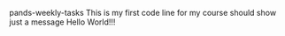  pands-weekly-tasks
 This is my first code line for my course 
 should show just a message Hello World!!!
